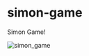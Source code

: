 # simon-game
Simon Game!

![simon_game](https://user-images.githubusercontent.com/67807290/155827130-3c8b6994-ebeb-4146-9a98-7e3bc60379c4.jpg)
